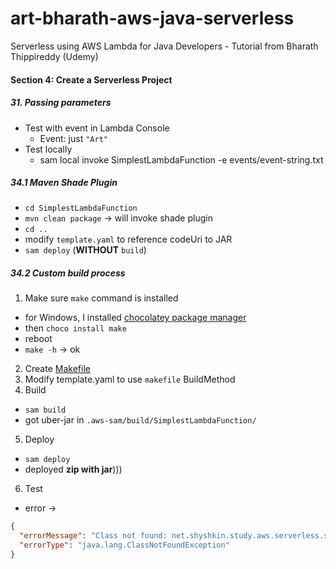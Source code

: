 # art-bharath-aws-java-serverless
Serverless using AWS Lambda for Java Developers - Tutorial from Bharath Thippireddy (Udemy)

####  Section 4: Create a Serverless Project

#####  31. Passing parameters

-  Test with event in Lambda Console
    -  Event: just `"Art"`
-  Test locally
    -  sam local invoke SimplestLambdaFunction -e events/event-string.txt

#####  34.1 Maven Shade Plugin

-  `cd SimplestLambdaFunction`
-  `mvn clean package` -> will invoke shade plugin
-  `cd ..`
-  modify `template.yaml` to reference codeUri to JAR    
-  `sam deploy` (**WITHOUT** `build`)

#####  34.2 Custom build process

1.  Make sure `make` command is installed
   -  for Windows, I installed [chocolatey package manager](https://chocolatey.org/install)
   -  then `choco install make`
   -  reboot
   -  `make -h` -> ok
2.  Create [Makefile](simplest-lambda/SimplestLambdaFunction/Makefile)
3.  Modify template.yaml to use `makefile` BuildMethod
4.  Build
   -  `sam build`
   -  got uber-jar in `.aws-sam/build/SimplestLambdaFunction/`
5.  Deploy      
   -  `sam deploy`
   -  deployed **zip with jar**)))
6.  Test
   -  error -> 
```json
{
  "errorMessage": "Class not found: net.shyshkin.study.aws.serverless.simplest.App",
  "errorType": "java.lang.ClassNotFoundException"
}
```

